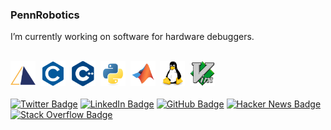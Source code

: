 ### PennRobotics

I’m currently working on software for hardware debuggers.
  
<br/>

<div id="skills">
  <img src="https://github.com/PennRobotics/PennRobotics/blob/main/lb-logo.svg" title="Lauterbach" alt="Lauterbach" width="40" height="40"/>&nbsp;
  <img src="https://github.com/devicons/devicon/blob/master/icons/c/c-plain.svg" title="C" alt="C" width="40" height="40"/>&nbsp;
  <img src="https://github.com/devicons/devicon/blob/master/icons/cplusplus/cplusplus-plain.svg" title="C++" alt="C++" width="40" height="40"/>&nbsp;
  <img src="https://github.com/devicons/devicon/blob/master/icons/python/python-original.svg" title="Python" alt="Python" width="40" height="40"/>&nbsp;
  <img src="https://github.com/devicons/devicon/blob/master/icons/matlab/matlab-original.svg" title="Matlab" alt="Matlab" width="40" height="40"/>&nbsp;
  <img src="https://github.com/devicons/devicon/blob/master/icons/linux/linux-original.svg" title="Linux" alt="Linux" width="40" height="40"/>&nbsp;
  <img src="https://github.com/devicons/devicon/blob/master/icons/vim/vim-original.svg" title="Vim" alt="Vim" width="40" height="40"/>
</div>

<br/>

<div id="badges">
  <a href="https://twitter.com/PennRobotics"><img src="https://img.shields.io/badge/-dodgerblue?style=flat&logo=twitter&logoColor=white" alt="Twitter Badge"/></a>
  <a href="https://www.linkedin.com/in/pennrobotics/"><img src="https://img.shields.io/badge/-steelblue?style=flat&logo=linkedin&logoColor=white" alt="LinkedIn Badge"/></a>
  <a href="https://github.com/PennRobotics/"><img src="https://img.shields.io/badge/-darkslategrey?style=flat&logo=github&logoColor=white" alt="GitHub Badge"/></a>
  <a href="https://news.ycombinator.com/user?id=PennRobotics"><img src="https://img.shields.io/badge/-orange?style=flat&logo=ycombinator&logoColor=white" alt="Hacker News Badge"/></a>
  <a href="https://stackoverflow.com/users/10641561"><img src="https://img.shields.io/badge/-darkorange?style=flat&logo=stackoverflow&logoColor=white" alt="Stack Overflow Badge"/></a>
</div>

